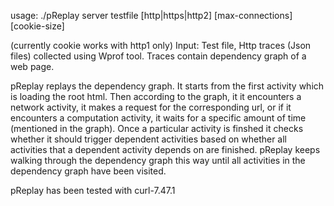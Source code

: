 usage: ./pReplay server testfile [http|https|http2] [max-connections][cookie-size]

(currently cookie works with http1 only)
Input: Test file, Http traces (Json files) collected using Wprof tool.
Traces contain dependency graph of a web page.

pReplay replays the dependency graph. It starts from the 
first activity which is loading the root html. Then 
according to the graph, it it encounters a network activity, 
it makes a request for the corresponding url, or if it 
encounters a computation activity, it waits for a specific 
amount of time (mentioned in the graph). Once a particular 
activity is finshed it checks  whether it should trigger 
dependent activities based on whether all activities 
that a dependent activity depends on are finished. 
pReplay keeps walking through the dependency graph this way until 
all activities in the dependency graph have been visited. 

pReplay has been tested with curl-7.47.1

